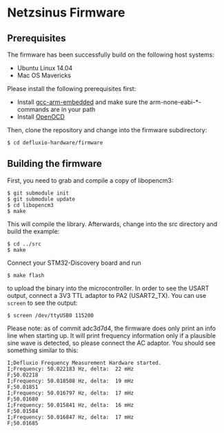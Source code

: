 Netzsinus Firmware
==================

Prerequisites
-------------
The firmware has been successfully build on the following host systems:

* Ubuntu Linux 14.04
* Mac OS Mavericks

Please install the following prerequisites first:

* Install [gcc-arm-embedded](https://launchpad.net/gcc-arm-embedded) and
  make sure the arm-none-eabi-*-commands are in your path
* Install [OpenOCD](http://openocd.sourceforge.net/)

Then, clone the repository and change into the firmware subdirectory:

	$ cd defluxio-hardware/firmware

Building the firmware
---------------------

First, you need to grab and compile a copy of libopencm3:

	$ git submodule init
	$ git submodule update
	$ cd libopencm3
	$ make

This will compile the library. Afterwards, change into the src directory and
build the example:

	$ cd ../src
	$ make

Connect your STM32-Discovery board and run 

	$ make flash

to upload the binary into the microcontroller. In order to see the USART output,
connect a 3V3 TTL adaptor to PA2 (USART2_TX). You can use `screen` to see the output:

	$ screen /dev/ttyUSB0 115200

Please note: as of commit adc3d7d4, the firmware does only print an info
line when starting up. It will print frequency information only if a
plausible sine wave is detected, so please connect the AC adaptor. You
should see something similar to this:

````
I;Defluxio Frequency Measurement Hardware started.
I;Frequency: 50.022183 Hz, delta:  22 mHz
F;50.02218
I;Frequency: 50.018508 Hz, delta:  19 mHz
F;50.01851
I;Frequency: 50.016797 Hz, delta:  17 mHz
F;50.01680
I;Frequency: 50.015841 Hz, delta:  16 mHz
F;50.01584
I;Frequency: 50.016847 Hz, delta:  17 mHz
F;50.01685
````
